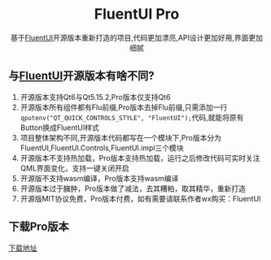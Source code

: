 <div align=center>

# FluentUI Pro

基于[FluentUI](https://github.com/zhuzichu520/FluentUI)开源版本重新打造的项目,代码更加漂亮,API设计更加好用,界面更加细腻

</div>

## 与[FluentUI](https://github.com/zhuzichu520/FluentUI)开源版本有啥不同?

1. 开源版本支持Qt6与Qt5.15.2,Pro版本仅支持Qt6
2. 开源版本所有组件都有Flu前缀,Pro版本去掉Flu前缀,只需添加一行```qputenv("QT_QUICK_CONTROLS_STYLE", "FluentUI");```代码,就能将原有Button换成FluentUI样式
3. 项目整体架构不同,开源版本代码都写在一个模块下,Pro版本分为FluentUI,FluentUI.Controls,FluentUI.impl三个模块
4. 开源版本不支持热加载，Pro版本支持热加载，运行之后修改代码可实时关注QML界面变化，支持一键关闭开启
5. 开源版不支持wasm编译，Pro版本支持wasm编译
6. 开源版本过于臃肿，Pro版本做了减法，去其糟粕，取其精华，重新打造
7. 开源版MIT协议免费，Pro版本付费，如有需要请联系作者wx购买：FluentUI

## 下载Pro版本
[下载地址](https://github.com/zhuzichu520/https://github.com/zhuzichu520/FluentUI-Pro-Installer/releases)